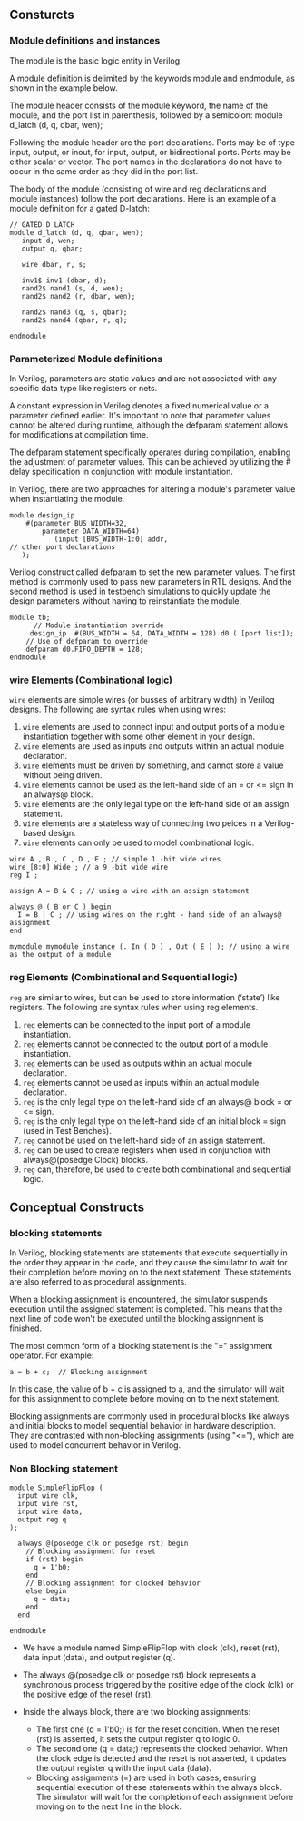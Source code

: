 ## Consturcts 
### Module definitions and instances

The module is the basic logic entity in Verilog.

A module definition is delimited by the keywords module and endmodule, as shown in the example below.

The module header consists of the module keyword, the name of the module, and the port list in parenthesis, followed by a semicolon:
module d_latch (d, q, qbar, wen);

Following the module header are the port declarations.  Ports may be of type input, output, or inout, for input, output, or bidirectional ports.  Ports may be either scalar or vector.  The port names in the declarations do not have to occur in the same order as they did in the port list.

The body of the module (consisting of wire and reg declarations and module instances) follow the port declarations.
Here is an example of a module definition for a gated D-latch:

```
// GATED D LATCH
module d_latch (d, q, qbar, wen);
   input d, wen;
   output q, qbar;

   wire dbar, r, s;

   inv1$ inv1 (dbar, d);
   nand2$ nand1 (s, d, wen);
   nand2$ nand2 (r, dbar, wen);

   nand2$ nand3 (q, s, qbar);
   nand2$ nand4 (qbar, r, q);

endmodule
```

### Parameterized Module definitions

In Verilog, parameters are static values and are not associated with any specific data type like registers or nets.

A constant expression in Verilog denotes a fixed numerical value or a parameter defined earlier. It's important to note that parameter values cannot be altered during runtime, although the defparam statement allows for modifications at compilation time.

The defparam statement specifically operates during compilation, enabling the adjustment of parameter values. This can be achieved by utilizing the # delay specification in conjunction with module instantiation.

In Verilog, there are two approaches for altering a module's parameter value when instantiating the module.

```
module design_ip  
    #(parameter BUS_WIDTH=32,  
        parameter DATA_WIDTH=64)   
           (input [BUS_WIDTH-1:0] addr,  
// other port declarations  
   );
```
Verilog construct called defparam to set the new parameter values. The first method is commonly used to pass new parameters in RTL designs. And the second method is used in testbench simulations to quickly update the design parameters without having to reinstantiate the module.

```
module tb;  
      // Module instantiation override  
     design_ip  #(BUS_WIDTH = 64, DATA_WIDTH = 128) d0 ( [port list]);  
    // Use of defparam to override  
    defparam d0.FIFO_DEPTH = 128;  
endmodule  
```
### wire Elements (Combinational logic)
```wire``` elements are simple wires (or busses of arbitrary width) in Verilog designs. The following are syntax
rules when using wires:

1. ```wire``` elements are used to connect input and output ports of a module instantiation together with
some other element in your design.
1. ```wire``` elements are used as inputs and outputs within an actual module declaration.
1. ```wire``` elements must be driven by something, and cannot store a value without being driven.
1. ```wire``` elements cannot be used as the left-hand side of an = or <= sign in an always@ block.
1. ```wire``` elements are the only legal type on the left-hand side of an assign statement.
1. ```wire``` elements are a stateless way of connecting two peices in a Verilog-based design.
1. ```wire``` elements can only be used to model combinational logic.

```
wire A , B , C , D , E ; // simple 1 -bit wide wires
wire [8:0] Wide ; // a 9 -bit wide wire
reg I ;

assign A = B & C ; // using a wire with an assign statement

always @ ( B or C ) begin
  I = B | C ; // using wires on the right - hand side of an always@ assignment
end

mymodule mymodule_instance (. In ( D ) , Out ( E ) ); // using a wire as the output of a module
```
### reg Elements (Combinational and Sequential logic)
```reg``` are similar to wires, but can be used to store information (‘state’) like registers. The following are
syntax rules when using reg elements.
1. ```reg``` elements can be connected to the input port of a module instantiation.
2. ```reg``` elements cannot be connected to the output port of a module instantiation.
3. ```reg``` elements can be used as outputs within an actual module declaration.
4. ```reg``` elements cannot be used as inputs within an actual module declaration.
5. ```reg``` is the only legal type on the left-hand side of an always@ block = or <= sign.
7. ```reg``` is the only legal type on the left-hand side of an initial block = sign (used in Test Benches).
8. ```reg``` cannot be used on the left-hand side of an assign statement.
9. ```reg``` can be used to create registers when used in conjunction with always@(posedge Clock) blocks.
10. ```reg``` can, therefore, be used to create both combinational and sequential logic.

## Conceptual Constructs

### blocking statements

In Verilog, blocking statements are statements that execute sequentially in the order they appear in the code, and they cause the simulator to wait for their completion before moving on to the next statement. These statements are also referred to as procedural assignments.

When a blocking assignment is encountered, the simulator suspends execution until the assigned statement is completed. This means that the next line of code won't be executed until the blocking assignment is finished.

The most common form of a blocking statement is the "=" assignment operator. For example:
```
a = b + c;  // Blocking assignment
```
In this case, the value of b + c is assigned to a, and the simulator will wait for this assignment to complete before moving on to the next statement.

Blocking assignments are commonly used in procedural blocks like always and initial blocks to model sequential behavior in hardware description. They are contrasted with non-blocking assignments (using "<="), which are used to model concurrent behavior in Verilog.

### Non Blocking statement
```
module SimpleFlipFlop (
  input wire clk,
  input wire rst,
  input wire data,
  output reg q
);

  always @(posedge clk or posedge rst) begin
    // Blocking assignment for reset
    if (rst) begin
      q = 1'b0;
    end
    // Blocking assignment for clocked behavior
    else begin
      q = data;
    end
  end

endmodule
```
+ We have a module named SimpleFlipFlop with clock (clk), reset (rst), data input (data), and output register (q).

+ The always @(posedge clk or posedge rst) block represents a synchronous process triggered by the positive edge of the clock (clk) or the positive edge of the reset (rst).

+ Inside the always block, there are two blocking assignments:

   - The first one (q = 1'b0;) is for the reset condition. When the reset (rst) is asserted, it sets the output register q to logic 0.
   - The second one (q = data;) represents the clocked behavior. When the clock edge is detected and the reset is not asserted, it updates the output register q with the input data (data).
   - Blocking assignments (=) are used in both cases, ensuring sequential execution of these statements within the always block. The simulator will wait for the completion of each assignment before moving on to the next line in the block.
